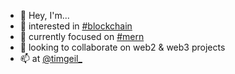 - 👋 Hey, I'm...
- 👀 interested in [#blockchain](https://github.com/topics/blockchain)
- 🌱 currently focused on [#mern](https://github.com/topics/mern)
- 💞️ looking to collaborate on web2 & web3 projects
- 📫 at [@timgeil_](mailto:social+github@timgeil.com)

<!--
timgeil/timgeil is a ✨ special ✨ repository because its `README.md` (this file) appears on your GitHub profile.
You can click the Preview link to take a look at your changes.
-->

